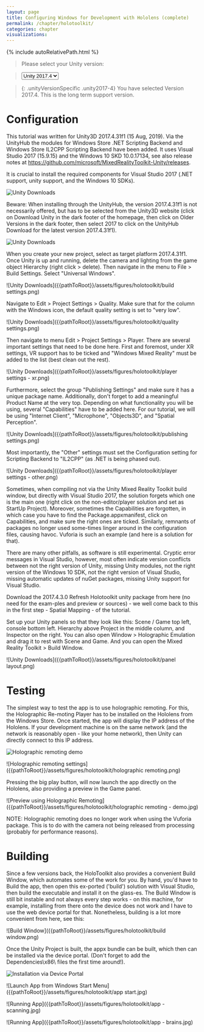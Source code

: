 ```yaml
---
layout: page
title: Configuring Windows for Development with Hololens (complete)
permalink: /chapter/holotoolkit/
categories: chapter
visualizations:
---
```


{% include autoRelativePath.html %}

<script src="https://ajax.googleapis.com/ajax/libs/jquery/3.3.1/jquery.min.js"></script>
<script>
    // script for exchanging version-specific content.
    $(document).ready(function () {
        $('.unityVersionSpecific').hide();
        $('.unity2017-4').show();
        $('#versionSelectorUnity').change(function () {
            $('.unityVersionSpecific').hide();
            $('.'+$(this).val()).show();
    })
});
</script>

> Please select your Unity version:

> <select id="versionSelectorUnity">
>   <option value="unity2017-4">Unity 2017.4</option>
> </select>

> {: .unityVersionSpecific .unity2017-4}
You have selected Version 2017.4.
This is the long term support version.

# Configuration

This tutorial was written for Unity3D 2017.4.31f1 (15 Aug, 2019).
Via the UnityHub the modules for Windows Store .NET Scripting Backend and Windows Store IL2CPP Scripting Backend have been added.
It uses Visual Studio 2017 (15.9.15) and the Windows 10 SKD 10.0.17134, see also release notes at https://github.com/microsoft/MixedRealityToolkit-Unity/releases.

It is crucial to install the required components for Visual Studio 2017 (.NET support, unity support, and the Windows 10 SDKs).

![Unity Downloads]({{pathToRoot}}/assets/figures/holotoolkit/visualstudio-windows10sdks.png)

Beware: When installing through the UnityHub, the version 2017.4.31f1 is not necessarily offered, but has to be selected from the Unity3D website (click on Download Unity in the dark footer of the homepage, then click on Older Versions in the dark footer, then select 2017 to click on the UnityHub Download for the latest version 2017.4.31f1).

![Unity Downloads]({{pathToRoot}}/assets/figures/holotoolkit/unity3dwebsite2017431f1.png)

When you create your new project, select as target platform 2017.4.31f1.
Once Unity is up and running, delete the camera and lighting from the game object Hierarchy (right click > delete).
Then navigate in the menu to File > Build Settings.
Select "Universal Windows".

![Unity Downloads]({{pathToRoot}}/assets/figures/holotoolkit/build settings.png)

Navigate to Edit > Project Settings > Quality.
Make sure that for the column with the Windows icon, the default quality setting is set to "very low".

![Unity Downloads]({{pathToRoot}}/assets/figures/holotoolkit/quality settings.png)

Then navigate to menu Edit > Project Settings > Player.
There are several important settings that need to be done here.
First and foremost, under XR settings, VR support has to be ticked and "Windows Mixed Reality" must be added to the list (best clean out the rest).

![Unity Downloads]({{pathToRoot}}/assets/figures/holotoolkit/player settings - xr.png)

Furthermore, select the group "Publishing Settings" and make sure it has a unique package name.
Additionally, don't forget to add a meaningful Product Name at the very top.
Depending on what functionality you will be using, several "Capabilities" have to be added here.
For our tutorial, we will be using "Internet Client", "Microphone", "Objects3D", and "Spatial Perception".

![Unity Downloads]({{pathToRoot}}/assets/figures/holotoolkit/publishing settings.png)

Most importantly, the "Other" settings must set the Configuration setting for Scripting Backend to "IL2CPP" (as .NET is being phased out).

![Unity Downloads]({{pathToRoot}}/assets/figures/holotoolkit/player settings - other.png)

Sometimes, when compiling not via the Unity Mixed Reality Toolkit build window, but directly with Visual Studio 2017, the solution forgets which one is the main one (right click on the non-editor/player solution and set as StartUp Project).
Moreover, sometimes the Capabilities are forgotten, in which case you have to find the Package.appxmanifest, click on Capabilities, and make sure the right ones are ticked.
Similarly, remnants of packages no longer used some-times linger around in the configuration files, causing havoc.
Vuforia is such an example (and here is a solution for that).

There are many other pitfalls, as software is still experimental.
Cryptic error messages in Visual Studio, however, most often indicate version conflicts between not the right version of Unity, missing Unity modules, not the right version of the Windows 10 SDK, not the right version of Visual Studio, missing automatic updates of nuGet packages, missing Unity support for Visual Studio.

Download the 2017.4.3.0 Refresh Holotoolkit unity package from here (no need for the exam-ples and preview or sources) - we well come back to this in the first step - Spatial Mapping - of the tutorial.

Set up your Unity panels so that they look like this: Scene / Game top left, console bottom left.
Hierarchy above Project in the middle column, and Inspector on the right.
You can also open Window > Holographic Emulation and drag it to rest with Scene and Game.
And you can open the Mixed Reality Toolkit > Build Window.

![Unity Downloads]({{pathToRoot}}/assets/figures/holotoolkit/panel layout.png)

# Testing

The simplest way to test the app is to use holographic remoting.
For this, the Holographic Re-moting Player has to be installed on the Hololens from the Windows Store.
Once started, the app will display the IP address of the Hololens.
If your development machine is on the same network (and the network is reasonably open - like your home network), then Unity can directly connect to this IP address.

![Holographic remoting demo]({{pathToRoot}}/assets/figures/holotoolkit/holographic-remoting.jpg)

![Holographic remoting settings]({{pathToRoot}}/assets/figures/holotoolkit/holographic remoting.png)

Pressing the big play button, will now launch the app directly on the Hololens, also providing a preview in the Game panel.

![Preview using Holographic Remoting]({{pathToRoot}}/assets/figures/holotoolkit/holographic remoting - demo.jpg)

NOTE: Holographic remoting does no longer work when using the Vuforia package.
This is to do with the camera not being released from processing (probably for performance reasons).

# Building

Since a few versions back, the HoloToolkit also provides a convenient Build Window, which automates some of the work for you.
By hand, you'd have to Build the app, then open this ex-ported ('build') solution with Visual Studio, then build the executable and install it on the glass-es.
The Build Window is still bit instable and not always every step works - on this machine, for example, installing from there onto the device does not work and I have to use the web device portal for that.
Nonetheless, building is a lot more convenient from here, see this:

![Build Window]({{pathToRoot}}/assets/figures/holotoolkit/build window.png)

Once the Unity Project is built, the appx bundle can be built, which then can be installed via the device portal.
(Don't forget to add the Dependencies\x86\ files the first time around!).

![Installation via Device Portal]({{pathToRoot}}/assets/figures/holotoolkit/device-portal-install.png)

![Launch App from Windows Start Menu]({{pathToRoot}}/assets/figures/holotoolkit/app start.jpg)

![Running App]({{pathToRoot}}/assets/figures/holotoolkit/app - scanning.jpg)

![Running App]({{pathToRoot}}/assets/figures/holotoolkit/app - brains.jpg)
